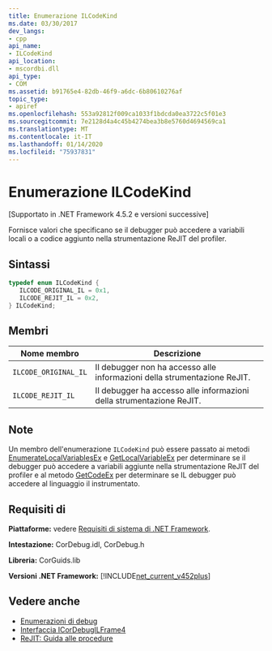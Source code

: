 ```yaml
---
title: Enumerazione ILCodeKind
ms.date: 03/30/2017
dev_langs:
- cpp
api_name:
- ILCodeKind
api_location:
- mscordbi.dll
api_type:
- COM
ms.assetid: b91765e4-82db-46f9-a6dc-6b80610276af
topic_type:
- apiref
ms.openlocfilehash: 553a92812f009ca1033f1bdcda0ea3722c5f01e3
ms.sourcegitcommit: 7e2128d4a4c45b4274bea3b8e5760d4694569ca1
ms.translationtype: MT
ms.contentlocale: it-IT
ms.lasthandoff: 01/14/2020
ms.locfileid: "75937831"
---
```

# <a name="ilcodekind-enumeration"></a>Enumerazione ILCodeKind
[Supportato in .NET Framework 4.5.2 e versioni successive]  
  
 Fornisce valori che specificano se il debugger può accedere a variabili locali o a codice aggiunto nella strumentazione ReJIT del profiler.  
  
## <a name="syntax"></a>Sintassi  
  
```cpp
typedef enum ILCodeKind {  
   ILCODE_ORIGINAL_IL = 0x1,  
   ILCODE_REJIT_IL = 0x2,  
} ILCodeKind;  
```  
  
## <a name="members"></a>Membri  
  
|Nome membro|Descrizione|  
|-----------------|-----------------|  
|`ILCODE_ORIGINAL_IL`|Il debugger non ha accesso alle informazioni della strumentazione ReJIT.|  
|`ILCODE_REJIT_IL`|Il debugger ha accesso alle informazioni della strumentazione ReJIT.|  
  
## <a name="remarks"></a>Note  
 Un membro dell'enumerazione `ILCodeKind` può essere passato ai metodi [EnumerateLocalVariablesEx](../../../../docs/framework/unmanaged-api/debugging/icordebugilframe4-enumeratelocalvariablesex-method.md) e [GetLocalVariableEx](../../../../docs/framework/unmanaged-api/debugging/icordebugilframe4-getlocalvariableex-method.md) per determinare se il debugger può accedere a variabili aggiunte nella strumentazione ReJIT del profiler e al metodo [GetCodeEx](../../../../docs/framework/unmanaged-api/debugging/icordebugilframe4-getcodeex-method.md) per determinare se IL debugger può accedere al linguaggio il instrumentato.  
  
## <a name="requirements"></a>Requisiti di  
 **Piattaforme:** vedere [Requisiti di sistema di .NET Framework](../../../../docs/framework/get-started/system-requirements.md).  
  
 **Intestazione:** CorDebug.idl, CorDebug.h  
  
 **Libreria:** CorGuids.lib  
  
 **Versioni .NET Framework:** [!INCLUDE[net_current_v452plus](../../../../includes/net-current-v452plus-md.md)]  
  
## <a name="see-also"></a>Vedere anche

- [Enumerazioni di debug](../../../../docs/framework/unmanaged-api/debugging/debugging-enumerations.md)
- [Interfaccia ICorDebugILFrame4](../../../../docs/framework/unmanaged-api/debugging/icordebugilframe4-interface.md)
- [ReJIT: Guida alle procedure](https://docs.microsoft.com/archive/blogs/davbr/rejit-a-how-to-guide)
